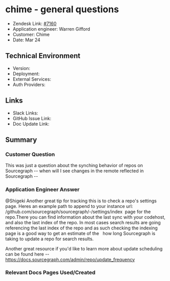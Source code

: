 
# chime - general questions <!-- Ticket Title  Hint: include keywords to make it searchable -->

- Zendesk Link: [#7160](https://sourcegraph.zendesk.com/agent/tickets/7160)
- Application engineer: Warren Gifford
- Customer: Chime <!-- Redact if this contains personally identifying information -->
- Date: Mar 24

<!-- Data populated from integration, speak to Ben Gordon or Michael Bali if not working -->
<!-- During Internal team trial, fill missing data manually (we are waiting for all data to sync) -->

## Technical Environment
- Version: ​
- Deployment:
- External Services:
- Auth Providers:


## Links
<!-- Data for application engineer manual entry -->
- Slack Links:
- GitHub Issue Link:
- Doc Update Link:

## Summary
### Customer Question

This was just a question about the synching behavior of repos on Sourcegraph -- when will I see changes in the remote reflected in Sourcegraph --

### Application Engineer Answer

@Shigeki Another great tip for tracking this is to check a repo's settings page. Heres an example path to append to your instance url: /github.com/sourcegraph/sourcegraph/-/settings/index  page for the repo.There you can find information about the last sync with your codehost, and also the last index of the repo. In most cases search results are going referencing the last index of the repo and as such checking the indexing page is a good way to get an estimate of the   how long Sourcegraph is taking to update a repo for search results.

Another great resource if you'd like to learn more about update scheduling can be found here -- https://docs.sourcegraph.com/admin/repo/update_frequency

### Relevant Docs Pages Used/Created

<!-- Once complete, upload a copy to https://github.com/sourcegraph/support-tools-internal/tree/main/resolved-tickets as a .md file -->
<!-- Name the file 7160.md -->
